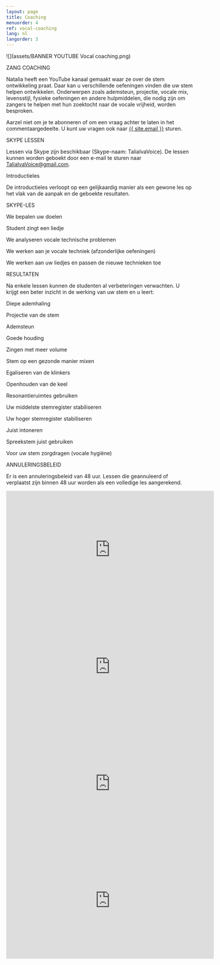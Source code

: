 ```yaml
---
layout: page
title: Coaching
menuorder: 4
ref: vocal-coaching
lang: nl
langorder: 3
---
```


![](assets/BANNER YOUTUBE Vocal coaching.png)

ZANG COACHING 

Natalia heeft een YouTube kanaal gemaakt waar ze over de stem ontwikkeling praat. Daar kan u verschillende oefeningen vinden die uw stem helpen ontwikkelen. Onderwerpen zoals ademsteun, projectie, vocale mix, levensstijl, fysieke oefeningen en andere hulpmiddelen, die nodig zijn om zangers te helpen met hun zoektocht naar de vocale vrijheid, worden besproken.

Aarzel niet om je te abonneren of om een vraag achter te laten in het commentaargedeelte. U kunt uw vragen ook naar <a href="mailto:{{ site.email }}">{{ site.email }}</a> sturen.


SKYPE LESSEN

Lessen via Skype zijn beschikbaar (Skype-naam: TaliaIvaVoice). De lessen kunnen worden geboekt door een e-mail te sturen naar TaliaIvaVoice@gmail.com.


Introductieles

De introductieles verloopt op een gelijkaardig manier als een gewone les op het vlak van de aanpak en de geboekte resultaten. 


SKYPE-LES

We bepalen uw doelen

Student zingt een liedje

We analyseren vocale technische problemen

We werken aan je vocale techniek (afzonderlijke oefeningen)

We werken aan uw liedjes en passen de nieuwe technieken toe


RESULTATEN

Na enkele lessen kunnen de studenten al verbeteringen verwachten. U krijgt een beter inzicht in de werking van uw stem en u leert:

Diepe ademhaling

Projectie van de stem

Ademsteun

Goede houding

Zingen met meer volume

Stem op een gezonde manier mixen

Egaliseren van de klinkers

Openhouden van de keel

Resonantieruimtes gebruiken

Uw middelste stemregister stabiliseren

Uw hoger stemregister stabiliseren

Juist intoneren

Spreekstem juist gebruiken

Voor uw stem zorgdragen (vocale hygiëne)


ANNULERINGSBELEID

Er is een annuleringsbeleid van 48 uur. Lessen die geannuleerd of verplaatst zijn binnen 48 uur worden als een volledige les aangerekend.


<iframe width="560" height="315" src="https://www.youtube.com/embed/MKi71AN3mgg" frameborder="0" allow="autoplay; encrypted-media" allowfullscreen></iframe>

<iframe width="560" height="315" src="https://www.youtube.com/embed/bNK8kpnJadM" frameborder="0" allow="autoplay; encrypted-media" allowfullscreen></iframe>

<iframe width="560" height="315" src="https://www.youtube.com/embed/GO_vvl4sVm4" frameborder="0" allow="autoplay; encrypted-media" allowfullscreen></iframe>

<iframe width="560" height="315" src="https://www.youtube.com/embed/yMqwdPOirCc" frameborder="0" allow="autoplay; encrypted-media" allowfullscreen></iframe>

